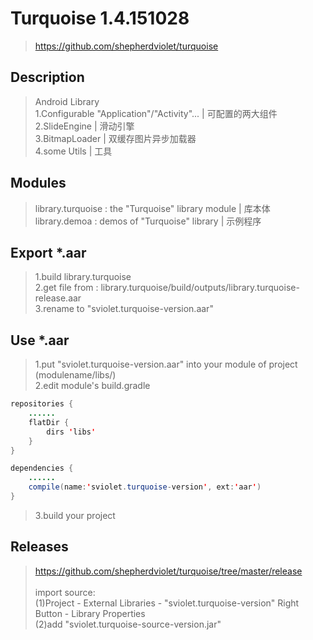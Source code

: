 # Turquoise 1.4.151028
> https://github.com/shepherdviolet/turquoise <br/>

## Description
> Android Library<br/>
> 1.Configurable "Application"/"Activity"... | 可配置的两大组件<br/>
> 2.SlideEngine | 滑动引擎<br/>
> 3.BitmapLoader | 双缓存图片异步加载器<br/>
> 4.some Utils | 工具<br/>

## Modules
> library.turquoise : the "Turquoise" library module  |  库本体 <br/>
> library.demoa : demos of "Turquoise" library  |  示例程序 <br/>

## Export *.aar
>1.build library.turquoise <br/>
>2.get file from : library.turquoise/build/outputs/library.turquoise-release.aar <br/>
>3.rename to "sviolet.turquoise-version.aar" <br/>

## Use *.aar
>1.put "sviolet.turquoise-version.aar" into your module of project (modulename/libs/) <br/>
>2.edit module's build.gradle <br/>

```java
repositories {
    ......
    flatDir {
        dirs 'libs'
    }
}
```

```java
dependencies {
    ......
    compile(name:'sviolet.turquoise-version', ext:'aar')
}
```

>3.build your project <br/>

## Releases
> https://github.com/shepherdviolet/turquoise/tree/master/release<br/>
> <br/>
> import source: <br/>
> (1)Project - External Libraries - "sviolet.turquoise-version" Right Button - Library Properties <br/>
> (2)add "sviolet.turquoise-source-version.jar" <br/>